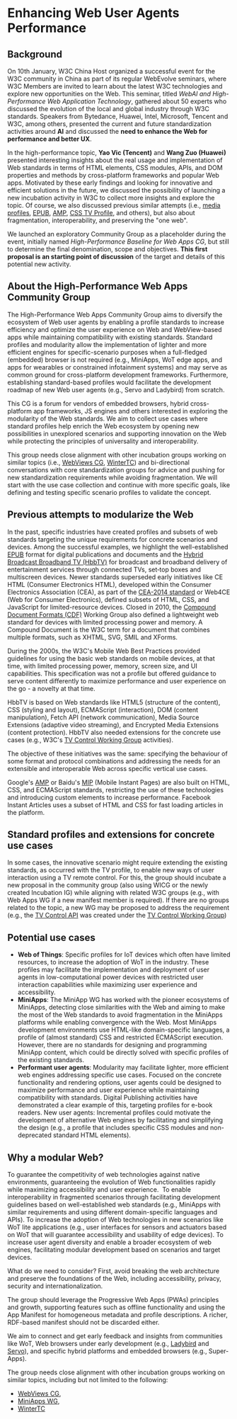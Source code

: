# Enhancing Web User Agents Performance 

## Background 

On 10th January, W3C China Host organized a successful event for the W3C community in China as part of its regular WebEvolve seminars, where W3C Members are invited to learn about the latest W3C technologies and explore new opportunities on the Web. This seminar, titled _WebAI and High-Performance Web Application Technology_, gathered about 50 experts who discussed the evolution of the local and global industry through W3C standards. Speakers from Bytedance, Huawei, Intel, Microsoft, Tencent and W3C, among others, presented the current and future standardization activities around __AI__ and discussed the __need to enhance the Web for performance and better UX__.

In the high-performance topic, __Yao Vic (Tencent)__ and __Wang Zuo (Huawei)__ presented interesting insights about the real usage and implementation of Web standards in terms of HTML elements, CSS modules, APIs, and DOM properties and methods by cross-platform frameworks and popular Web apps. Motivated by these early findings and looking for innovative and efficient solutions in the future, we discussed the possibility of launching a new incubation activity in W3C to collect more insights and explore the topic. Of course, we also discussed previous similar attempts (i.e., [media profiles](https://dvcs.w3.org/hg/webtv/raw-file/tip/media-profile/Overview.html#app-environment), [EPUB](https://www.w3.org/TR/epub-overview-33/), [AMP](https://amp.dev/about/), [CSS TV Profile](https://www.w3.org/TR/css-tv/),  and others), but also about fragmentation, interoperability, and preserving the "one web". 

We launched an exploratory Community Group as a placeholder during the event, initially named _High-Performance Baseline for Web Apps CG_, but still to determine the final denomination, scope and objectives. __This first proposal is an starting point of discussion__ of the target and details of this potential new activity. 

## About the High-Performance Web Apps Community Group 

The High-Performance Web Apps Community Group aims to diversify the ecosystem of Web user agents by enabling a profile standards to increase efficiency and optimize the user experience on Web and WebView-based apps while maintaining compatibility with existing standards. Standard profiles and modularity allow the implementation of lighter and more efficient engines for specific-scenario purposes when a full-fledged (embedded) browser is not required (e.g., MiniApps, WoT edge apps, and apps for wearables or constrained infotainment systems) and may serve as common ground for cross-platform development frameworks. Furthermore, establishing standard-based profiles would facilitate the development roadmap of new Web user agents (e.g., Servo and Ladybird) from scratch.  

This CG is a forum for vendors of embedded browsers, hybrid cross-platform app frameworks, JS engines and others interested in exploring the modularity of the Web standards. We aim to collect use cases where standard profiles help enrich the Web ecosystem by opening new possibilities in unexplored scenarios and supporting innovation on the Web while protecting the principles of universality and interoperability.   

This group needs close alignment with other incubation groups working on similar topics (i.e., [WebViews CG](https://www.w3.org/community/webview/), [WinterTC](https://wintertc.org/)) and bi-directional conversations with core standardization groups for advice and pushing for new standardization requirements while avoiding fragmentation. We will start with the use case collection and continue with more specific goals, like defining and testing specific scenario profiles to validate the concept.

## Previous attempts to modularize the Web

In the past, specific industries have created profiles and subsets of web standards targeting the unique requirements for concrete scenarios and devices. Among the successful examples, we highlight the well-established [EPUB](https://www.w3.org/TR/epub-overview-33/) format for digital publications and documents and the [Hybrid Broadcast Broadband TV (HbbTV)](https://www.hbbtv.org/overview/#hbbtv-overview) for broadcast and broadband delivery of entertainment services through connected TVs, set‐top boxes and multiscreen devices. Newer standards superseded early initiatives like CE HTML (Consumer Electronics HTML), developed within the Consumer Electronics Association (CEA), as part of the [CEA-2014 standard](https://en.wikipedia.org/wiki/Universal_Plug_and_Play#AV_standards) or Web4CE (Web for Consumer Electronics), defined subsets of HTML, CSS, and JavaScript for limited-resource devices. Closed in 2010, the [Compound Document Formats (CDF)](https://www.w3.org/2004/CDF/) Working Group also defined a lightweight web standard for devices with limited processing power and memory. A Compound Document is the W3C term for a document that combines multiple formats, such as XHTML, SVG, SMIL and XForms. 

During the 2000s, the W3C's Mobile Web Best Practices provided guidelines for using the basic web standards on mobile devices, at that time, with limited processing power, memory, screen size, and UI capabilities. This specification was not a profile but offered guidance to serve content differently to maximize performance and user experience on the go - a novelty at that time. 

HbbTV is based on Web standards like HTML5 (structure of the content), CSS (styling and layout), ECMAScript (interaction), DOM (content manipulation), Fetch API (network communication), Media Source Extensions (adaptive video streaming), and Encrypted Media Extensions (content protection). HbbTV also needed extensions for the concrete use cases (e.g., W3C's [TV Control Working Group](https://www.w3.org/2016/03/tvcontrol.html) activities).

The objective of these initiatives was the same: specifying the behaviour of some format and protocol combinations and addressing the needs for an extensible and interoperable Web across specific vertical use cases.

Google's [AMP](https://amp.dev/about/) or Baidu's [MIP](https://baike.baidu.com/item/MIP/19895149) (Mobile Instant Pages) are also built on HTML, CSS, and ECMAScript standards, restricting the use of these technologies and introducing custom elements to increase performance. Facebook Instant Articles uses a subset of HTML and CSS for fast loading articles in the platform. 

## Standard profiles and extensions for concrete use cases

In some cases, the innovative scenario might require extending the existing standards, as occurred with the TV profile, to enable new ways of user interaction using a TV remote control. For this, the group should incubate a new proposal in the community group (also using WICG or the newly created Incubation IG) while aligning with related W3C groups (e.g., with Web Apps WG if a new manifest member is required). If there are no groups related to the topic, a new WG may be proposed to address the requirement (e.g., the [TV Control API](https://www.w3.org/TR/tvcontrol-api/) was created under the [TV Control Working Group](https://www.w3.org/2016/03/tvcontrol.html))          

## Potential use cases

- __Web of Things__: Specific profiles for IoT devices which often have limited resources, to increase the adoption of WoT in the industry. These profiles may facilitate the implementation and deployment of user agents in low-computational power devices with restricted user interaction capabilities while maximizing user experience and accessibility.
- __MiniApps__: The MiniApp WG has worked with the pioneer ecosystems of MiniApps, detecting close similarities with the Web and aiming to make the most of the Web standards to avoid fragmentation in the MiniApps platforms while enabling convergence with the Web. Most MiniApps development environments use HTML-like domain-specific languages, a profile of (almost standard) CSS and restricted ECMAScript execution. However, there are no standards for designing and programming MiniApp content, which could be directly solved with specific profiles of the existing standards.
- __Performant user agents__: Modularity may facilitate lighter, more efficient web engines addressing specific use cases. Focused on the concrete functionality and rendering options, user agents could be designed to maximize performance and user experience while maintaining compatibility with standards. Digital Publishing activities have demonstrated a clear example of this, targeting profiles for e-book readers.
New user agents: Incremental profiles could motivate the development of alternative Web engines by facilitating and simplifying the design (e.g., a profile that includes specific CSS modules and non-deprecated standard HTML elements).

## Why a modular Web?

To guarantee the competitivity of web technologies against native environments, guaranteeing the evolution of Web functionalities rapidly while maximizing accessibility and user experience. 
To enable interoperability in fragmented scenarios through facilitating development guidelines based on well-established web standards (e.g.,  MiniApps with similar requirements and using different domain-specific languages and APIs).
To increase the adoption of Web technologies in new scenarios like WoT lite applications (e.g., user interfaces for sensors and actuators based on WoT that will guarantee accessibility and usability of edge devices).
To increase user agent diversity and enable a broader ecosystem of web engines, facilitating modular development based on scenarios and target devices. 

What do we need to consider?
First, avoid breaking the web architecture and preserve the foundations of the Web, including accessibility, privacy, security and internationalization. 

The group should leverage the Progressive Web Apps (PWAs) principles and growth, supporting features such as offline functionality and using the App Manifest for homogeneous metadata and profile descriptions. A richer, RDF-based manifest should not be discarded either. 

We aim to connect and get early feedback and insights from communities like WoT, Web browsers under early development (e.g., [Ladybird](https://ladybird.org/) and [Servo](https://servo.org/)), and specific hybrid platforms and embedded browsers (e.g., Super-Apps).  

The group needs close alignment with other incubation groups working on similar topics, including but not limited to the following:

- [WebViews CG](https://www.w3.org/community/webview/), 
- [MiniApps WG](https://www.w3.org/groups/wg/miniapps/),
- [WinterTC](https://wintertc.org/)

